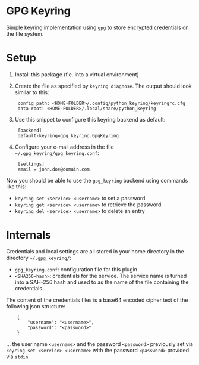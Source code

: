 GPG Keyring
===========

Simple keyring implementation using `gpg` to store encrypted credentials on the file system.

# Setup

1. Install this package (f.e. into a virtual environment)
2. Create the file as specified by `keyring diagnose`. The output should look similar to this:

        config path: <HOME-FOLDER>/.config/python_keyring/keyringrc.cfg
        data root: <HOME-FOLDER>/.local/share/python_keyring

3. Use this snippet to configure this keyring backend as default:

        [backend]
        default-keyring=gpg_keyring.GpgKeyring

4. Configure your e-mail address in the file `~/.gpg_keyring/gpg_keyring.conf`:


        [settings]
        email = john.doe@domain.com

Now you should be able to use the `gpg_keyring` backend using commands like this:

- `keyring set <service> <username>` to set a password
- `keyring get <service> <username>` to retrieve the password
- `keyring del <service> <username>` to delete an entry

# Internals

Credentials and local settings are all stored in your home directory in the directory  `~/.gpg_keyring/`:

- `gpg_keyring.conf`: configuration file for this plugin
- `<SHA256-hash>`: credentials for the service. The service name is turned into a SAH-256 hash and used to as the name of the file containing the credentials.

The content of the credentials files is a base64 encoded cipher text of the following json structure:

        {
            "username": "<username>",
            "password": "<password>"
        }

... the user name `<username>` and the password `<password>` previously set via `keyring set <service> <username>` with the password `<password>` provided via `stdin`.
